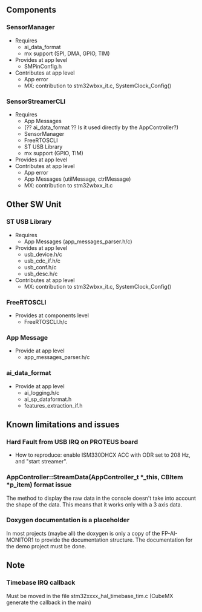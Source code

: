 ## Components

### SensorManager

- Requires
    - ai_data_format
    - mx support (SPI, DMA, GPIO, TIM)
- Provides at app level
    - SMPinConfig.h
- Contributes at app level
    - App error
    - MX: contribution to stm32wbxx_it.c, SystemClock_Config()

### SensorStreamerCLI

- Requires
    - App Messages
    - (?? ai_data_format ?? Is it used directly by the AppController?)
    - SensorManager
    - FreeRTOSCLI
    - ST USB Library
    - mx support (GPIO, TIM)
- Provides at app level
- Contributes at app level
    - App error
    - App Messages (utilMessage, ctrlMessage)
    - MX: contribution to stm32wbxx_it.c

## Other SW Unit

### ST USB Library

- Requires
    - App Messages (app_messages_parser.h/c)
- Provides at app level
    - usb_device.h/c
    - usb_cdc_if.h/c
    - usb_conf.h/c
    - usb_desc.h/c
- Contributes at app level
    - MX: contribution to stm32wbxx_it.c, SystemClock_Config()

### FreeRTOSCLI

- Provides at components level
    - FreeRTOSCLI.h/c

### App Message

- Provide at app level
    - app_messages_parser.h/c

### ai_data_format

- Provide at app level
    - ai_logging.h/c
    - ai_sp_dataformat.h
    - features_extraction_if.h

## Known limitations and issues

### Hard Fault from USB IRQ on PROTEUS board

- How to reproduce: enable ISM330DHCX ACC with ODR set to 208 Hz, and "start streamer".

### AppController::StreamData(AppController_t *_this, CBItem *p_item) format issue

The method to display the raw data in the console doesn't take into account the shape of the data.
This means that it works only with a 3 axis data.

### Doxygen documentation is a placeholder

In most projects (maybe all) the doxygen is only a copy of the FP-AI-MONITOR1 to provide the documentation structure.
The documentation for the demo project must be done.

## Note

### Timebase IRQ callback

Must be moved in the file stm32xxxx_hal_timebase_tim.c (CubeMX generate the callback in the main)
